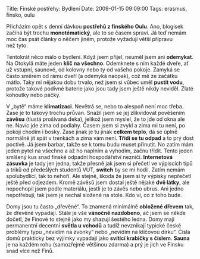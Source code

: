 Title: Finské postřehy: Bydlení
Date: 2009-01-15 09:09:00
Tags: erasmus, finsko, oulu

Přicházím opět s denní dávkou **postřehů z finského Oulu**. Ano, blogísek začíná být trochu **monotématický**, ale to se časem spraví. Já teď nemám moc čas psát články o něčem jiném, protože vyžadují větší přípravu než tyto.

Tentokrát něco málo o bydlení. Když jsem přijel, neuměl jsem ani **odemykat**. Na Otokylä máte jeden **klíč na všechno**. Odemknete s ním každé dveře, ať už vstupní, saunové, od kolovny nebo ty od vašeho pokoje. Zamyká se často směrem od rámu dveří (a odemyká naopak), což mě ze začátku mátlo. Taky mi nějakou dobu trvalo, než jsem si vůbec uměl **pustit vodu**, protože takové podivné baterie jako jsou tady jsem ještě nikdy neviděl. Zlaté kohoutky nebo páčky.

V „bytě“ máme **klimatizaci**. Nevětrá se, nebo to alespoň není moc třeba. Zase je to takový trochu průvan. Snažil jsem se jej zlikvidovat pověšením **závěsu** (tlustá prošívaná deka), jelikož jsem myslel, že to jde od okna ale ne. Navíc jde zima od podlahy. Časem jsem si zvykl a zima mi tu není, po pokoji chodím i bosky. Zase jinak je tu jinak **celkem teplo**, dá se úplně normálně jít spát v trenkách a zima vám není. **Třídí se tu odpad** a to prý dost poctivě. Já jsem barbar, takže se k tomu budu muset přinutit. No zatím mám jeden pytel na všechno a až ho naplním a vyhodím, začnu třídit. Tento jeden smíšený kus snad finské odpadní hospodářství nezničí. **Internetová zásuvka** je tady jen jedna, takže přesně jak jsem si přečetl ve výpiscích tipů a triků od předešlých studentů VUT, **switch** by se mi hodil. Zatím nemám spolubydlící, tak to nehoří. Ale stejně, škoda že jsem si ty výpisky nepřečetl ještě před odjezdem. Kromě závěsů jsem dostal ještě nějaké **dvě látky**, ale nepochopil jsem podle materiálu, jestli je to závěs nebo ubrus. Ani jedno nepotřebuji, tak jsem je nechal složené na stole. Kdo ví, co z toho bude.

Domy jsou tu často „dřevěné“. To znamená minimálně **obložené dřevem** tak, že dřevěné vypadají. Stále je vše **vánočně nazdobeno**, ač jsem se někde dočetl, že Finové to stejně jako my shazují šestého ledna. Domy mají permanentní decentní **světla u vchodů** a tudíž nevznikají typické české problémy typu „nevidím na zvonky“ nebo „nevidím na klíčovou dírku“. Čísla domů prakticky bez výjimky vypadají jako **svítící krabičky s číslem**. **Sauna** je na každém rohu (samozřejmě většinou zdarma) a prý je jich ve Finsku snad více než Finů.